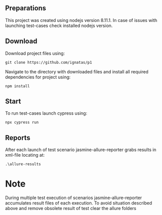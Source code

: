 ## Preparations
This project was created using nodejs version 8.11.1.
In case of issues with launching test-cases check installed nodejs version.

## Download
Download project files using:
```
git clone https://github.com/ignatas/p1
```
Navigate to the directory with downloaded files and install all required dependencies for project using:
```
npm install
```

## Start

To run test-cases launch cypress using:
```
npx cypress run
```
## Reports

After each launch of test scenario jasmine-allure-reporter grabs results in xml-file locating at:

```
.\allure-results
```

# Note

During multiple test execution of scenarios jasmine-allure-reporter accumulates result files of each execution.
To avoid situation described above and remove obsolete result of test clear the allure folders